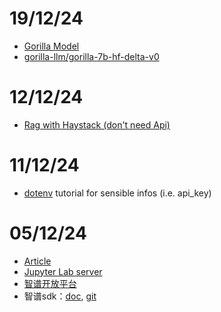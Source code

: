 
# 19/12/24
- [Gorilla Model](https://github.com/ShishirPatil/gorilla)
- [gorilla-llm/gorilla-7b-hf-delta-v0](https://huggingface.co/gorilla-llm/gorilla-7b-hf-delta-v0)



# 12/12/24
- [Rag with Haystack (don't need Api)](https://haystack.deepset.ai/tutorials/27_first_rag_pipeline)

# 11/12/24
- [dotenv](https://www.bilibili.com/video/BV1Vj42197kj/?spm_id_from=333.337.search-card.all.click) tutorial for sensible infos (i.e. api_key)

# 05/12/24
- [Article](https://paperswithcode.com/paper/raft-adapting-language-model-to-domain)
- [Jupyter Lab server](https://jha-tools.huma-num.fr/)
- [智谱开放平台](https://open.bigmodel.cn/)
- 智谱sdk：[doc](https://github.com/MetaGLM/zhipuai-sdk-python-v4), [git](https://github.com/MetaGLM/zhipuai-sdk-python-v4)


